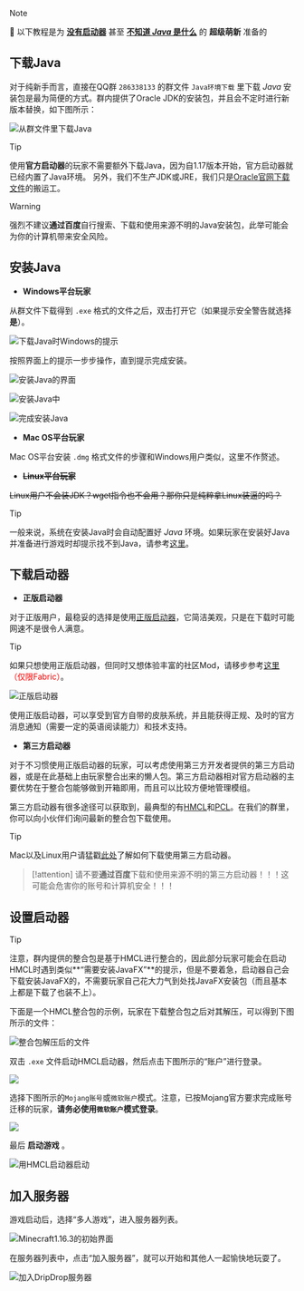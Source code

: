 > [!note]
> 📘 以下教程是为 **<u>没有启动器</u>** 甚至 **<u>不知道 *Java* 是什么</u>** 的 **超级萌新** 准备的

## 下载Java

对于纯新手而言，直接在QQ群 `286338133` 的群文件 `Java环境下载` 里下载 *Java* 安装包是最为简便的方式。群内提供了Oracle JDK的安装包，并且会不定时进行新版本替换，如下图所示：

![从群文件里下载Java](pics/java0.png)

> [!tip]
> 使用**官方启动器**的玩家不需要额外下载Java，因为自1.17版本开始，官方启动器就已经内置了Java环境。
> 另外，我们不生产JDK或JRE，我们只是[Oracle官网下载文件](https://www.oracle.com/java/technologies/javase-downloads.html)的搬运工。

> [!warning] 
> 强烈不建议**通过百度**自行搜索、下载和使用来源不明的Java安装包，此举可能会为你的计算机带来安全风险。


## 安装Java

+ **Windows平台玩家**

从群文件下载得到 `.exe` 格式的文件之后，双击打开它（如果提示安全警告就选择 **是**）。

![下载Java时Windows的提示](pics/java1.png)

按照界面上的提示一步步操作，直到提示完成安装。

![安装Java的界面](pics/java2.png)

![安装Java中](pics/java3.png)

![完成安装Java](pics/java4.png)

+ **Mac OS平台玩家**

Mac OS平台安装 `.dmg` 格式文件的步骤和Windows用户类似，这里不作赘述。

+ **~~Linux平台玩家~~**

~~Linux用户不会装JDK？wget指令也不会用？那你只是纯粹拿Linux装逼的吗？~~

> [!tip]
> 一般来说，系统在安装Java时会自动配置好 *Java* 环境。如果玩家在安装好Java并准备进行游戏时却提示找不到Java，请参考[这里](./reference/javaconfig.md)。

## 下载启动器

+ **正版启动器**

对于正版用户，最稳妥的选择是使用[正版启动器](https://www.minecraft.net/zh-hans/download)，它简洁美观，只是在下载时可能网速不是很令人满意。

> [!tip]
> 如果只想使用正版启动器，但同时又想体验丰富的社区Mod，请移步参考[这里](https://www.bilibili.com/read/cv6120888/)<font color=red>（仅限Fabric）</font>。

![正版启动器](pics/zbqdq.png)

使用正版启动器，可以享受到官方自带的皮肤系统，并且能获得正规、及时的官方消息通知（需要一定的英语阅读能力）和技术支持。

+ **第三方启动器**

对于不习惯使用正版启动器的玩家，可以考虑使用第三方开发者提供的第三方启动器，或是在此基础上由玩家整合出来的懒人包。第三方启动器相对官方启动器的主要优势在于整合包能够做到开箱即用，而且可以比较方便地管理模组。

第三方启动器有很多途径可以获取到，最典型的有[HMCL](https://hmcl.huangyuhui.net/)和[PCL](https://afdian.net/@LTCat)。在我们的群里，你可以向小伙伴们询问最新的整合包下载使用。

> [!tip]
> Mac以及Linux用户请猛戳[此处](./reference/linuxmac.md)了解如何下载使用第三方启动器。

> [!attention]
> 请不要**通过百度**下载和使用来源不明的第三方启动器！！！这可能会危害你的账号和计算机安全！！！

## 设置启动器

>[!tip]
>注意，群内提供的整合包是基于HMCL进行整合的，因此部分玩家可能会在启动HMCL时遇到类似**“需要安装JavaFX”**的提示，但是不要着急，启动器自己会下载安装JavaFX的，不需要玩家自己花大力气到处找JavaFX安装包（而且基本上都是下载了也装不上）。

下面是一个HMCL整合包的示例，玩家在下载整合包之后对其解压，可以得到下图所示的文件：

![整合包解压后的文件](pics/hmcl.png)

双击 `.exe` 文件启动HMCL启动器，然后点击下图所示的“账户”进行登录。

![](pics/hmcl1-1.png)

选择下图所示的`Mojang账号`或`微软账户`模式。注意，已按Mojang官方要求完成账号迁移的玩家，**请务必使用`微软账户`模式登录**。

![](pics/hmcl0.png)

最后 **启动游戏** 。

![用HMCL启动器启动](pics/hmcl2.png)

## 加入服务器

游戏启动后，选择“多人游戏”，进入服务器列表。

![Minecraft1.16.3的初始界面](pics/hmcl3.png)

在服务器列表中，点击“加入服务器”，就可以开始和其他人一起愉快地玩耍了。

![加入DripDrop服务器](pics/hmcl4.png)